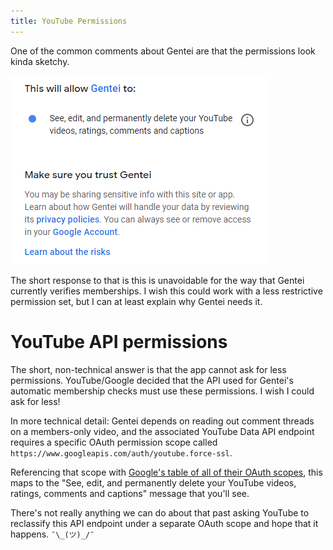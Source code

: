 ```yaml
---
title: YouTube Permissions
---
```


One of the common comments about Gentei are that the permissions look kinda sketchy.

![oauth-permission](/assets/oauth-permissions.png)

The short response to that is this is unavoidable for the way that Gentei currently verifies memberships. I wish this could work with a less restrictive permission set, but I can at least explain why Gentei needs it.

# YouTube API permissions

The short, non-technical answer is that the app cannot ask for less permissions. YouTube/Google decided that the API used for Gentei's automatic membership checks must use these permissions. I wish I could ask for less!

In more technical detail: Gentei depends on reading out comment threads on a members-only video, and the associated YouTube Data API endpoint requires a specific OAuth permission scope called `https://www.googleapis.com/auth/youtube.force-ssl`.

Referencing that scope with [Google's table of all of their OAuth scopes](https://developers.google.com/identity/protocols/oauth2/scopes#youtube), this maps to the "See, edit, and permanently delete your YouTube videos, ratings, comments and captions" message that you'll see.

There's not really anything we can do about that past asking YouTube to reclassify this API endpoint under a separate OAuth scope and hope that it happens. `¯\_(ツ)_/¯`
